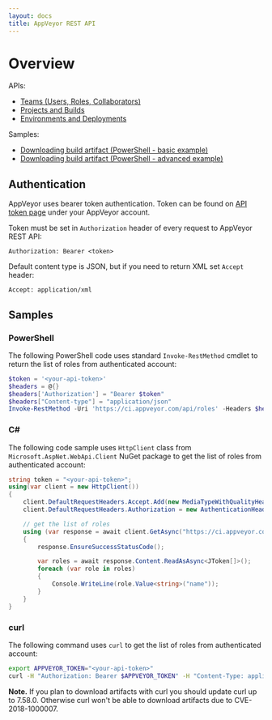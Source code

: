 ```yaml
---
layout: docs
title: AppVeyor REST API
---
```


# Overview

APIs:

* [Teams (Users, Roles, Collaborators)](/docs/api/team/)
* [Projects and Builds](/docs/api/projects-builds/)
* [Environments and Deployments](/docs/api/environments-deployments/)

Samples:

* [Downloading build artifact (PowerShell - basic example)](/docs/api/samples/download-artifacts-ps/)
* [Downloading build artifact (PowerShell - advanced example)](/docs/api/samples/download-artifacts-advanced-ps/)

## Authentication

AppVeyor uses bearer token authentication. Token can be found on [API token page](https://ci.appveyor.com/api-keys) under your AppVeyor account.

Token must be set in `Authorization` header of every request to AppVeyor REST API:

    Authorization: Bearer <token>

Default content type is JSON, but if you need to return XML set `Accept` header:

    Accept: application/xml

## Samples

### PowerShell

The following PowerShell code uses standard `Invoke-RestMethod` cmdlet to return the list of roles from authenticated account:

```powershell
$token = '<your-api-token>'
$headers = @{}
$headers['Authorization'] = "Bearer $token"
$headers["Content-type"] = "application/json"
Invoke-RestMethod -Uri 'https://ci.appveyor.com/api/roles' -Headers $headers -Method Get
```

<!-- markdownlint-disable MD003 MD022 -->
### C\#
<!-- markdownlint-enable MD003 MD022 -->

The following code sample uses `HttpClient` class from `Microsoft.AspNet.WebApi.Client` NuGet package to get the list of roles from authenticated account:

```csharp
string token = "<your-api-token>";
using(var client = new HttpClient())
{
    client.DefaultRequestHeaders.Accept.Add(new MediaTypeWithQualityHeaderValue("application/json"));
    client.DefaultRequestHeaders.Authorization = new AuthenticationHeaderValue("Bearer", token);

    // get the list of roles
    using (var response = await client.GetAsync("https://ci.appveyor.com/api/roles"))
    {
        response.EnsureSuccessStatusCode();

        var roles = await response.Content.ReadAsAsync<JToken[]>();
        foreach (var role in roles)
        {
            Console.WriteLine(role.Value<string>("name"));
        }
    }
}
```

### curl

The following command uses `curl` to get the list of roles from authenticated account:

```bash
export APPVEYOR_TOKEN="<your-api-token>"
curl -H "Authorization: Bearer $APPVEYOR_TOKEN" -H "Content-Type: application/json" https://ci.appveyor.com/api/roles
```

**Note.** If you plan to download artifacts with curl you should update curl up to 7.58.0. Otherwise curl won't be able to download artifacts due to CVE-2018-1000007.
